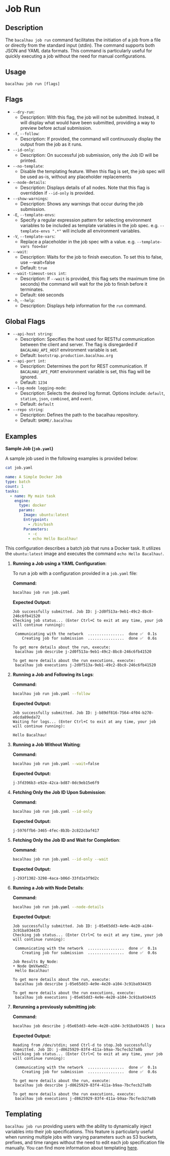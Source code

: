 # Job Run

## Description

The `bacalhau job run` command facilitates the initiation of a job from a file or directly from the standard input (stdin). The command supports both JSON and YAML data formats. This command is particularly useful for quickly executing a job without the need for manual configurations.

## Usage

```
bacalhau job run [flags]
```

## Flags

* `--dry-run`:
  * Description: With this flag, the job will not be submitted. Instead, it will display what would have been submitted, providing a way to preview before actual submission.
* `-f`, `--follow`:
  * Description: If provided, the command will continuously display the output from the job as it runs.
* `--id-only`:
  * Description: On successful job submission, only the Job ID will be printed.
* `--no-template`:
  * Disable the templating feature. When this flag is set, the job spec will be used as-is, without any placeholder replacements
* `--node-details`:
  * Description: Displays details of all nodes. Note that this flag is overridden if `--id-only` is provided.
* `--show-warnings`:
  * Description: Shows any warnings that occur during the job submission.
* `-E`, `--template-envs`:
  * Specify a regular expression pattern for selecting environment variables to be included as template variables in the job spec. e.g. `--template-envs ".*"` will include all environment variables.
* `-V`, `--template-vars`:
  * Replace a placeholder in the job spec with a value. e.g. `--template-vars foo=bar`
* `--wait`:
  * Description: Waits for the job to finish execution. To set this to false, use --wait=false
  * Default: `true`
* `--wait-timeout-secs int`:
  * Description: If `--wait` is provided, this flag sets the maximum time (in seconds) the command will wait for the job to finish before it terminates.
  * Default: `600` seconds
* `-h`, `--help`:
  * Description: Displays help information for the `run` command.

## Global Flags

* `--api-host string`:
  * Description: Specifies the host used for RESTful communication between the client and server. The flag is disregarded if `BACALHAU_API_HOST` environment variable is set.
  * Default: `bootstrap.production.bacalhau.org`
* `--api-port int`:
  * Description: Determines the port for REST communication. If `BACALHAU_API_PORT` environment variable is set, this flag will be ignored.
  * Default: `1234`
* `--log-mode logging-mode`:
  * Description: Selects the desired log format. Options include: `default`, `station`, `json`, `combined`, and `event`.
  * Default: `default`
* `--repo string`:
  * Description: Defines the path to the bacalhau repository.
  * Default: `$HOME/.bacalhau`

## Examples

**Sample Job (`job.yaml`)**

A sample job used in the following examples is provided below:

```bash
cat job.yaml
```

```yaml
name: A Simple Docker Job
type: batch
count: 1
tasks:
  - name: My main task
    engine:
      type: docker
      params:
        Image: ubuntu:latest
        Entrypoint:
          - /bin/bash
        Parameters:
          - -c
          - echo Hello Bacalhau!
```

This configuration describes a batch job that runs a Docker task. It utilizes the `ubuntu:latest` image and executes the command `echo Hello Bacalhau!`.

1.  **Running a Job using a YAML Configuration**:

    To run a job with a configuration provided in a `job.yaml` file:

    **Command:**

    ```bash
    bacalhau job run job.yaml
    ```

    **Expected Output:**

    ```plaintext
    Job successfully submitted. Job ID: j-2d0f513a-9eb1-49c2-8bc8-246c6fb41520
    Checking job status... (Enter Ctrl+C to exit at any time, your job will continue running):

     Communicating with the network  ................  done ✅  0.1s
        Creating job for submission  ................  done ✅  0.6s

    To get more details about the run, execute:
     bacalhau job describe j-2d0f513a-9eb1-49c2-8bc8-246c6fb41520

    To get more details about the run executions, execute:
     bacalhau job executions j-2d0f513a-9eb1-49c2-8bc8-246c6fb41520
    ```
2.  **Running a Job and Following its Logs**:

    **Command:**

    ```bash
    bacalhau job run job.yaml --follow
    ```

    **Expected Output:**

    ```plaintext
    Job successfully submitted. Job ID: j-b89df816-7564-4f04-b270-e6cda89eda72
    Waiting for logs... (Enter Ctrl+C to exit at any time, your job will continue running):

    Hello Bacalhau!
    ```
3.  **Running a Job Without Waiting**:

    **Command:**

    ```bash
    bacalhau job run job.yaml --wait=false
    ```

    **Expected Output:**

    ```plaintext
    j-3fd396b3-e92e-42ca-bd87-0dc9eb15e6f9
    ```
4.  **Fetching Only the Job ID Upon Submission**:

    **Command:**

    ```bash
    bacalhau job run job.yaml --id-only
    ```

    **Expected Output:**

    ```plaintext
    j-5976ffb6-3465-4fec-8b3b-2c822cbaf417
    ```
5.  **Fetching Only the Job ID and Wait for Completion**:

    **Command:**

    ```bash
    bacalhau job run job.yaml --id-only --wait
    ```

    **Expected Output:**

    ```plaintext
    j-293f1302-3298-4aca-b06d-33fd1e3f9d2c
    ```
6.  **Running a Job with Node Details**:

    **Command:**

    ```bash
    bacalhau job run job.yaml --node-details
    ```

    **Expected Output:**

    ```plaintext
    Job successfully submitted. Job ID: j-05e65dd3-4e9e-4e20-a104-3c91ba934435
    Checking job status... (Enter Ctrl+C to exit at any time, your job will continue running):

     Communicating with the network  ................  done ✅  0.1s
        Creating job for submission  ................  done ✅  0.6s

    Job Results By Node:
    • Node QmVXwmdZ:
     Hello Bacalhau!

    To get more details about the run, execute:
     bacalhau job describe j-05e65dd3-4e9e-4e20-a104-3c91ba934435

    To get more details about the run executions, execute:
     bacalhau job executions j-05e65dd3-4e9e-4e20-a104-3c91ba934435
    ```
7.  **Rerunning a previously submitting job**:

    **Command:**

    ```bash
    bacalhau job describe j-05e65dd3-4e9e-4e20-a104-3c91ba934435 | bacalhau job run
    ```

    **Expected Output:**

    ```plaintext
    Reading from /dev/stdin; send Ctrl-d to stop.Job successfully submitted. Job ID: j-d8625929-83f4-411a-b9aa-7bcfecb27a8b
    Checking job status... (Enter Ctrl+C to exit at any time, your job will continue running):

     Communicating with the network  ................  done ✅  0.1s
        Creating job for submission  ................  done ✅  0.6s

    To get more details about the run, execute:
     bacalhau job describe j-d8625929-83f4-411a-b9aa-7bcfecb27a8b

    To get more details about the run executions, execute:
     bacalhau job executions j-d8625929-83f4-411a-b9aa-7bcfecb27a8b
    ```

## Templating

`bacalhau job run` providing users with the ability to dynamically inject variables into their job specifications. This feature is particularly useful when running multiple jobs with varying parameters such as S3 buckets, prefixes, and time ranges without the need to edit each job specification file manually. You can find more information about templating [here](../../specs/job/job-templating.md).
